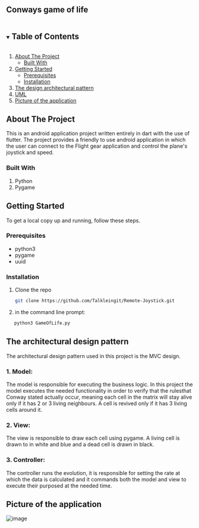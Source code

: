 
<!-- Title -->
## Conways game of life



<!-- TABLE OF CONTENTS -->
<details open="open">
  <summary><h2 style="display: inline-block">Table of Contents</h2></summary>
  <ol>
    <li>
      <a href="#about-the-project">About The Project</a>
      <ul>
        <li><a href="#built-with">Built With</a></li>
      </ul>
    </li>
    <li>
      <a href="#getting-started">Getting Started</a>
      <ul>
        <li><a href="#prerequisites">Prerequisites</a></li>
        <li><a href="#installation">Installation</a></li>
      </ul>
    </li>
    <li><a href="#The-design-architectural-pattern">The design architectural pattern</a></li>
    <li><a href="#UML">UML</a></li>
    <li><a href="#Picture-of-the-application">Picture of the application</a></li>
  
  </ol>
</details>



<!-- ABOUT THE PROJECT -->
## About The Project
This is an android application project written entirely in dart with the use of flutter. The project provides a friendly to use android application in which the user
can connect to the Flight gear application and control the plane's joystick and speed.





### Built With
1. Python
2. Pygame





<!-- GETTING STARTED -->
## Getting Started

To get a local copy up and running, follow these steps.

### Prerequisites

* python3
* pygame
* uuid

### Installation

1. Clone the repo
   ```sh
   git clone https://github.com/Talkleingit/Remote-Joystick.git
   ```
2. in the command line prompt:
```sh
   python3 GameOfLife.py
   ```
   

<!-- The-design-architectural-pattern -->
## The architectural design pattern
 The architectural design pattern used in this project is the MVC design.
 ### 1. Model:
  The model is responsible for executing the business logic. In this project the model executes the needed functionality in order to verify that the rulesthat Conway stated 
  actually occur, meaning each cell in the matrix will stay alive only if it has 2 or 3 living neighbours. A cell is revived only if it has 3 living cells around it.
 ### 2. View:
  The view is responsible to draw each cell using pygame. A living cell is drawn to in white and blue and a dead cell is drawn in black.
  ### 3. Controller:
  The controller runs the evolution, it is responsible for setting the rate at which the data is calculated and it commands both the model and view to execute their purposed 
  at the needed time.
  



<!-- Picture-of-the-application -->
## Picture of the application
![image](https://user-images.githubusercontent.com/72923818/122975722-5509da00-d39c-11eb-954f-63f01b465194.png)









<!-- MARKDOWN LINKS & IMAGES -->
<!-- https://www.markdownguide.org/basic-syntax/#reference-style-links -->
[contributors-shield]: https://img.shields.io/github/contributors/github_username/repo.svg?style=for-the-badge
[contributors-url]: https://github.com/github_username/repo/graphs/contributors
[forks-shield]: https://img.shields.io/github/forks/github_username/repo.svg?style=for-the-badge
[forks-url]: https://github.com/github_username/repo/network/members
[stars-shield]: https://img.shields.io/github/stars/github_username/repo.svg?style=for-the-badge
[stars-url]: https://github.com/github_username/repo/stargazers
[issues-shield]: https://img.shields.io/github/issues/github_username/repo.svg?style=for-the-badge
[issues-url]: https://github.com/github_username/repo/issues
[license-shield]: https://img.shields.io/github/license/github_username/repo.svg?style=for-the-badge
[license-url]: https://github.com/github_username/repo/blob/master/LICENSE.txt
[linkedin-shield]: https://img.shields.io/badge/-LinkedIn-black.svg?style=for-the-badge&logo=linkedin&colorB=555
[linkedin-url]: https://linkedin.com/in/github_username
